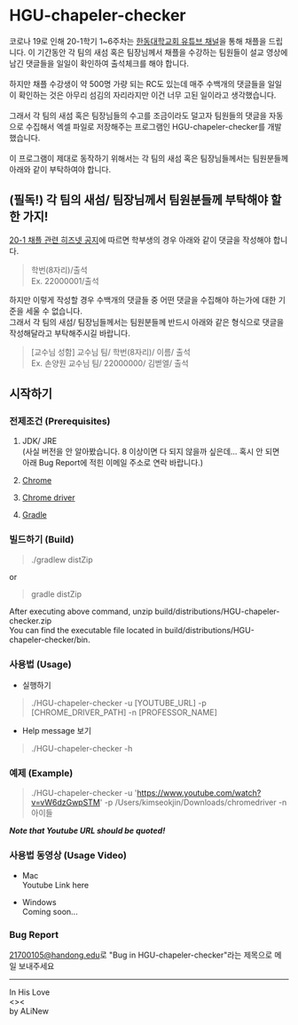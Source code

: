 # **HGU-chapeler-checker**

코로나 19로 인해 20-1학기 1~6주차는 [한동대학교회 유튜브 채널](https://www.youtube.com/channel/UCWgLEuiHGxyQ6sqL0EE-P0g)을 통해 채플을 드립니다. 이 기간동안 각 팀의 새섬 혹은 팀장님께서 채플을 수강하는 팀원들이 설교 영상에 남긴 댓글들을 일일이 확인하여 출석체크를 해야 합니다.</br></br>하지만 채플 수강생이 약 500명 가량 되는 RC도 있는데 매주 수백개의 댓글들을 일일이 확인하는 것은 아무리 섬김의 자리라지만 이건 너무 고된 일이라고 생각했습니다.</br></br>그래서 각 팀의 새섬 혹은 팀장님들의 수고를 조금이라도 덜고자 팀원들의 댓글을 자동으로 수집해서 엑셀 파일로 저장해주는 프로그램인 HGU-chapeler-checker를 개발했습니다. </br></br>이 프로그램이 제대로 동작하기 위해서는 각 팀의 새섬 혹은 팀장님들께서는 팀원분들께 아래와 같이 부탁하여야 합니다.

## **(필독!) 각 팀의 새섬/ 팀장님께서 팀원분들께 부탁해야 할 한 가지!**

[20-1 채플 관련 히즈넷 공지](https://hisnet.handong.edu/myboard/read.php?id=121185&Page=1&Board=NB0001)에 따르면 학부생의 경우 아래와 같이 댓글을 작성해야 합니다.
>학번(8자리)/출석</br>
> Ex. 22000001/출석

하지만 이렇게 작성할 경우 수백개의 댓글들 중 어떤 댓글을 수집해야 하는가에 대한 기준을 세울 수 없습니다.</br>
그래서 각 팀의 새섬/ 팀장님들께서는 팀원분들께 반드시 아래와 같은 형식으로 댓글을 작성해달라고 부탁해주시길 바랍니다.

>[교수님 성함] 교수님 팀/ 학번(8자리)/ 이름/ 출석</br>
>Ex. 손양원 교수님 팀/ 22000000/ 김벧엘/ 출석

## 시작하기

### 전제조건 (Prerequisites)
1. JDK/ JRE </br>(사실 버전을 안 알아봤습니다. 8 이상이면 다 되지 않을까 싶은데... 혹시 안 되면 아래 Bug Report에 적힌 이메일 주소로 연락 바랍니다.)

2. [Chrome](https://www.google.com/intl/ko/chrome/)

3. [Chrome driver](https://sites.google.com/a/chromium.org/chromedriver/)

4. [Gradle](https://gradle.org/install/)

### 빌드하기 (Build)

>./gradlew distZip

or

>gradle distZip

After executing above command, unzip build/distributions/HGU-chapeler-checker.zip</br>
You can find the executable file located in build/distributions/HGU-chapeler-checker/bin.

### 사용법 (Usage)

* 실행하기

> ./HGU-chapeler-checker -u [YOUTUBE_URL] -p [CHROME_DRIVER_PATH] -n [PROFESSOR_NAME]


* Help message 보기

> ./HGU-chapeler-checker -h

### 예제 (Example)

> ./HGU-chapeler-checker -u 'https://www.youtube.com/watch?v=vW6dzGwpSTM' -p /Users/kimseokjin/Downloads/chromedriver -n 아이들

***Note that Youtube URL should be quoted!***

### 사용법 동영상 (Usage Video)
* Mac
</br> Youtube Link here

* Windows
</br> Coming soon...

### Bug Report
<21700105@handong.edu>로 "Bug in HGU-chapeler-checker"라는 제목으로 메일 보내주세요

***
In His Love</br>
<><</br>
by ALiNew
